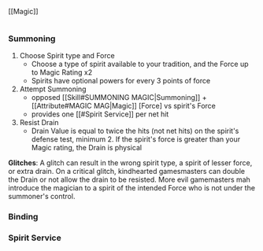 [[Magic]]
```toc
```
### Summoning
1. Choose Spirit type and Force
	- Choose a type of spirit available to your tradition, and the Force up to Magic Rating x2
	- Spirits have optional powers for every 3 points of force
2. Attempt Summoning
	- opposed [[Skill#SUMMONING MAGIC|Summoning]] + [[Attribute#MAGIC MAG|Magic]] [Force] vs spirit's Force
	- provides one [[#Spirit Service]] per net hit
3. Resist Drain
	- Drain Value is equal to twice the hits (not net hits) on the spirit's defense test, minimum 2. If the spirit's force is greater than your Magic rating, the Drain is physical

**Glitches**: A glitch can result in the wrong spirit type, a spirit of lesser force, or extra drain. On a critical glitch, kindhearted gamesmasters can double the Drain or not allow the drain to be resisted. More evil gamemasters mah introduce the magician to a spirit of the intended Force who is not under the summoner's control.

### Binding



### Spirit Service